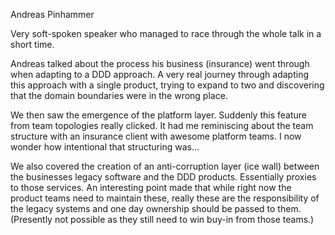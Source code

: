 Andreas Pinhammer

Very soft-spoken speaker who managed to race through the whole talk in a short time.

Andreas talked about the process his business (insurance) went through when adapting to a DDD approach. A very real journey through adapting this approach with a single product, trying to expand to two and discovering that the domain boundaries were in the wrong place. 

We then saw the emergence of the platform layer. Suddenly this feature from team topologies really clicked. It had me reminiscing about the team structure with an insurance client with awesome platform teams. I now wonder how intentional that structuring was... 

We also covered the creation of an anti-corruption layer (ice wall) between the businesses legacy software and the DDD products. Essentially proxies to those services. An interesting point made that while right now the product teams need to maintain these, really these are the responsibility of the legacy systems and one day ownership should be passed to them. (Presently not possible as they still need to win buy-in from those teams.)

